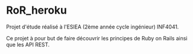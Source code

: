 # RoR_heroku

Projet d'étude réalisé à l'ESIEA (2ème année cycle ingénieur) INF4041.

Ce projet à pour but de faire découvrir les principes de Ruby on Rails ainsi que les API REST.
